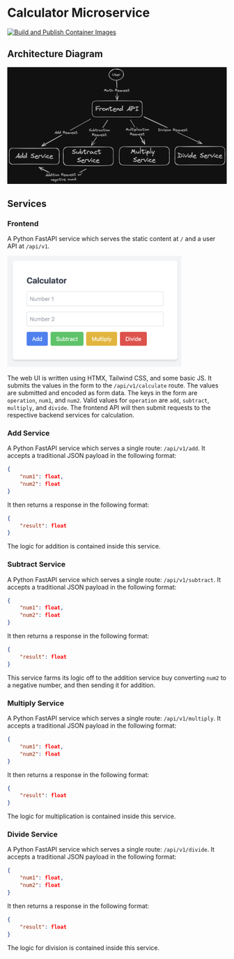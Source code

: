# Calculator Microservice

[![Build and Publish Container Images](https://github.com/MaxAnderson95/calculator-microservice/actions/workflows/build.yaml/badge.svg)](https://github.com/MaxAnderson95/calculator-microservice/actions/workflows/build.yaml)

## Architecture Diagram

<img src="./assets/diagram.png" alt="Service Diagram" width="900px"/>

## Services

### Frontend

A Python FastAPI service which serves the static content at `/` and a user API at `/api/v1`.

<img src="./assets/ui.png" alt="Main UI screen" width="400px" />

The web UI is written using HTMX, Tailwind CSS, and some basic JS. It submits the values in the form to the `/api/v1/calculate` route. The values are submitted and encoded as form data. The keys in the form are `operation`, `num1`, and `num2`. Valid values for `operation` are `add`, `subtract`, `multiply`, and `divide`. The frontend API will then submit requests to the respective backend services for calculation.

### Add Service

A Python FastAPI service which serves a single route: `/api/v1/add`. It accepts a traditional JSON payload in the following format:

```json
{
    "num1": float,
    "num2": float
}
```

It then returns a response in the following format:

```json
{
    "result": float
}
```

The logic for addition is contained inside this service.

### Subtract Service

A Python FastAPI service which serves a single route: `/api/v1/subtract`. It accepts a traditional JSON payload in the following format:

```json
{
    "num1": float,
    "num2": float
}
```

It then returns a response in the following format:

```json
{
    "result": float
}
```

This service farms its logic off to the addition service buy converting `num2` to a negative number, and then sending it for addition.

### Multiply Service

A Python FastAPI service which serves a single route: `/api/v1/multiply`. It accepts a traditional JSON payload in the following format:

```json
{
    "num1": float,
    "num2": float
}
```

It then returns a response in the following format:

```json
{
    "result": float
}
```

The logic for multiplication is contained inside this service.

### Divide Service

A Python FastAPI service which serves a single route: `/api/v1/divide`. It accepts a traditional JSON payload in the following format:

```json
{
    "num1": float,
    "num2": float
}
```

It then returns a response in the following format:

```json
{
    "result": float
}
```

The logic for division is contained inside this service.
